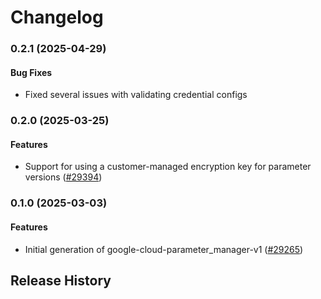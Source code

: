 # Changelog

### 0.2.1 (2025-04-29)

#### Bug Fixes

* Fixed several issues with validating credential configs 

### 0.2.0 (2025-03-25)

#### Features

* Support for using a customer-managed encryption key for parameter versions ([#29394](https://github.com/googleapis/google-cloud-ruby/issues/29394)) 

### 0.1.0 (2025-03-03)

#### Features

* Initial generation of google-cloud-parameter_manager-v1 ([#29265](https://github.com/googleapis/google-cloud-ruby/issues/29265)) 

## Release History
